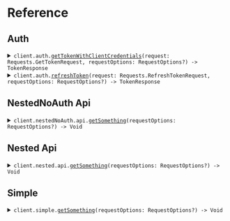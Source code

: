# Reference
## Auth
<details><summary><code>client.auth.<a href="/Sources/Resources/Auth/AuthClient.swift">getTokenWithClientCredentials</a>(request: Requests.GetTokenRequest, requestOptions: RequestOptions?) -> TokenResponse</code></summary>
<dl>
<dd>

#### 🔌 Usage

<dl>
<dd>

<dl>
<dd>

```swift
import Foundation
import OauthClientCredentials

private func main() async throws {
    let client = OauthClientCredentialsClient()

    _ = try await client.auth.getTokenWithClientCredentials(request: .init(
        cid: "cid",
        csr: "csr",
        scp: "scp",
        entityId: "entity_id",
        audience: .httpsApiExampleCom,
        grantType: .clientCredentials,
        scope: "scope"
    ))
}

try await main()
```
</dd>
</dl>
</dd>
</dl>

#### ⚙️ Parameters

<dl>
<dd>

<dl>
<dd>

**request:** `Requests.GetTokenRequest` 
    
</dd>
</dl>

<dl>
<dd>

**requestOptions:** `RequestOptions?` — Additional options for configuring the request, such as custom headers or timeout settings.
    
</dd>
</dl>
</dd>
</dl>


</dd>
</dl>
</details>

<details><summary><code>client.auth.<a href="/Sources/Resources/Auth/AuthClient.swift">refreshToken</a>(request: Requests.RefreshTokenRequest, requestOptions: RequestOptions?) -> TokenResponse</code></summary>
<dl>
<dd>

#### 🔌 Usage

<dl>
<dd>

<dl>
<dd>

```swift
import Foundation
import OauthClientCredentials

private func main() async throws {
    let client = OauthClientCredentialsClient()

    _ = try await client.auth.getTokenWithClientCredentials(request: .init(
        audience: .httpsApiExampleCom,
        grantType: .clientCredentials,
        scope: "scope"
    ))
}

try await main()
```
</dd>
</dl>
</dd>
</dl>

#### ⚙️ Parameters

<dl>
<dd>

<dl>
<dd>

**request:** `Requests.RefreshTokenRequest` 
    
</dd>
</dl>

<dl>
<dd>

**requestOptions:** `RequestOptions?` — Additional options for configuring the request, such as custom headers or timeout settings.
    
</dd>
</dl>
</dd>
</dl>


</dd>
</dl>
</details>

## NestedNoAuth Api
<details><summary><code>client.nestedNoAuth.api.<a href="/Sources/Resources/NestedNoAuth/Api/ApiClient.swift">getSomething</a>(requestOptions: RequestOptions?) -> Void</code></summary>
<dl>
<dd>

#### 🔌 Usage

<dl>
<dd>

<dl>
<dd>

```swift
import Foundation
import OauthClientCredentials

private func main() async throws {
    let client = OauthClientCredentialsClient()

    _ = try await client.nestedNoAuth.api.getSomething()
}

try await main()
```
</dd>
</dl>
</dd>
</dl>

#### ⚙️ Parameters

<dl>
<dd>

<dl>
<dd>

**requestOptions:** `RequestOptions?` — Additional options for configuring the request, such as custom headers or timeout settings.
    
</dd>
</dl>
</dd>
</dl>


</dd>
</dl>
</details>

## Nested Api
<details><summary><code>client.nested.api.<a href="/Sources/Resources/Nested/Api/NestedApiClient.swift">getSomething</a>(requestOptions: RequestOptions?) -> Void</code></summary>
<dl>
<dd>

#### 🔌 Usage

<dl>
<dd>

<dl>
<dd>

```swift
import Foundation
import OauthClientCredentials

private func main() async throws {
    let client = OauthClientCredentialsClient()

    _ = try await client.nested.api.getSomething()
}

try await main()
```
</dd>
</dl>
</dd>
</dl>

#### ⚙️ Parameters

<dl>
<dd>

<dl>
<dd>

**requestOptions:** `RequestOptions?` — Additional options for configuring the request, such as custom headers or timeout settings.
    
</dd>
</dl>
</dd>
</dl>


</dd>
</dl>
</details>

## Simple
<details><summary><code>client.simple.<a href="/Sources/Resources/Simple/SimpleClient.swift">getSomething</a>(requestOptions: RequestOptions?) -> Void</code></summary>
<dl>
<dd>

#### 🔌 Usage

<dl>
<dd>

<dl>
<dd>

```swift
import Foundation
import OauthClientCredentials

private func main() async throws {
    let client = OauthClientCredentialsClient()

    _ = try await client.simple.getSomething()
}

try await main()
```
</dd>
</dl>
</dd>
</dl>

#### ⚙️ Parameters

<dl>
<dd>

<dl>
<dd>

**requestOptions:** `RequestOptions?` — Additional options for configuring the request, such as custom headers or timeout settings.
    
</dd>
</dl>
</dd>
</dl>


</dd>
</dl>
</details>
